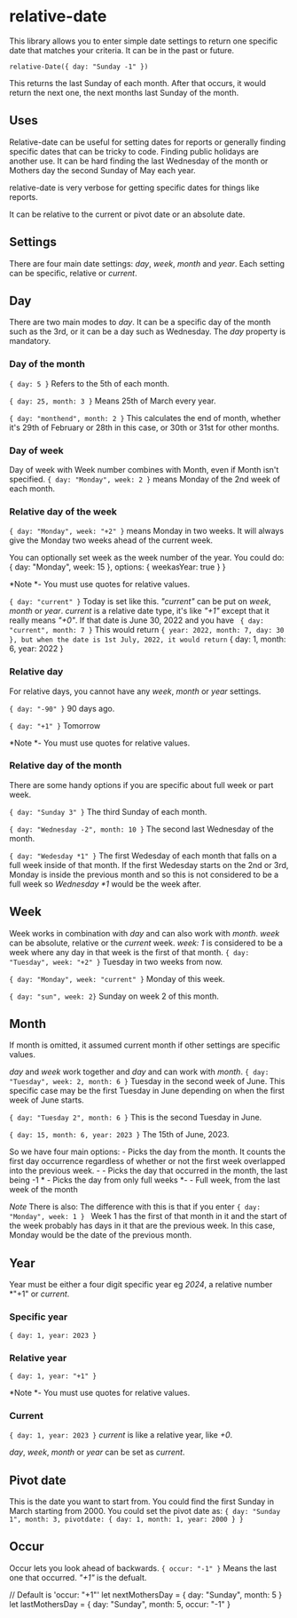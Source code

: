 # relative-date

This library allows you to enter simple date settings to return one specific date that matches your criteria. It can be in the past or future.

``
relative-Date({ day: "Sunday -1" })
``

This returns the last Sunday of each month. After that occurs, it would return the next one, the next months last Sunday of the month.

## Uses
Relative-date can be useful for setting dates for reports or generally finding specific dates that can be tricky to code. Finding public holidays are another use. It can be hard finding the last Wednesday of the month or Mothers day the second Sunday of May each year.

relative-date is very verbose for getting specific dates for things like reports.

It can be relative to the current or pivot date or an absolute date.

## Settings
There are four main date settings: *day*, *week*, *month* and *year*.
Each setting can be specific, relative or *current*.

## Day
There are two main modes to *day*. It can be a specific day of the month such as the 3rd, or it can be a day such as Wednesday.
The *day* property is mandatory.

### Day of the month
``
{ day: 5 }
``
Refers to the 5th of each month.

``{ day: 25, month: 3 }``
Means 25th of March every year.

``
{ day: "monthend", month: 2 }
``
This calculates the end of month, whether it's 29th of February or 28th in this case, or 30th or 31st for other months.




### Day of week
Day of week with Week number combines with Month, even if Month isn't specified.
``
{ day: "Monday", week: 2 }
``
means Monday of the 2nd week of each month.

### Relative day of the week
``
{ day: "Monday", week: "+2" }
``
means Monday in two weeks. It will always give the Monday two weeks ahead of the current week.

You can optionally set week as the week number of the year. You could do:
{ day: "Monday", week: 15 }, options: { weekasYear: true } }

*Note *- You must use quotes for relative values.

``
{ day: "current" }
``
Today is set like this.
*"current"* can be put on *week*, *month* or *year*. *current* is a relative date type, it's like *"+1"* except that it really means *"+0"*.
If that date is June 30, 2022 and you have `` { day: "current", month: 7 }`` This would return `` { year: 2022, month: 7, day: 30 }, but when the date is 1st July, 2022, it would return `` { day: 1, month: 6, year: 2022 }


### Relative day
For relative days, you cannot have any *week*, *month* or *year* settings.

``
{ day: "-90" }
``
90 days ago.

``
{ day: "+1" }
``
Tomorrow

*Note *- You must use quotes for relative values.

### Relative day of the month
There are some handy options if you are specific about full week or part week.

``
{ day: "Sunday 3" }
``
The third Sunday of each month.

``
{ day: "Wednesday -2", month: 10 }
``
The second last Wednesday of the month.

``
{ day: "Wedesday *1" }
``
The first Wedesday of each month that falls on a full week inside of that month. If the first Wedesday starts on the 2nd or 3rd, Monday is inside the previous month and so this is not considered to be a full week so _Wednesday *1_ would be the week after.

## Week
Week works in combination with *day* and can also work with *month*. *week* can be absolute, relative or the *current* week.
*week: 1* is considered to be a week where any day in that week is the first of that month.
``{ day: "Tuesday", week: "+2" }``
Tuesday in two weeks from now.

``{ day: "Monday", week: "current" }``
Monday of this week.

``
{ day: "sun", week: 2}
``
Sunday on week 2 of this month.




## Month
If month is omitted, it assumed current month if other settings are specific values.

*day* and *week* work together and *day* and can work with *month*.
``{ day: "Tuesday", week: 2, month: 6 }``
Tuesday in the second week of June. This specific case may be the first Tuesday in June depending on when the first week of June starts.

``{ day: "Tuesday 2", month: 6 }``
This is the second Tuesday in June.

``{ day: 15, month: 6, year: 2023 }``
The 15th of June, 2023.

So we have four main options:
<dayname> <occurrence number> - Picks the day from the month. It counts the first day occurrence regardless of whether or not the first week overlapped into the previous week.
<dayname> -<occurrence number> - Picks the day that occurred in the month, the last being -1
<dayname> *<occurrence number> - Picks the day from only full weeks
<dayname> *-<occurrence number> - Full week, from the last week of the month

*Note*
There is also:
<dayname> <week>
The difference with this is that if you enter
``{ day: "Monday", week: 1 }
``
Week 1 has the first of that month in it and the start of the week probably has days in it that are the previous week. In this case, Monday would be the date of the previous month.

## Year
Year must be either a four digit specific year eg *2024*, a relative number *"+1" or *current*.

### Specific year
``
{ day: 1, year: 2023 }
``

### Relative year
``
{ day: 1, year: "+1" }
``

*Note *- You must use quotes for relative values.

### Current
``
{ day: 1, year: 2023 }
``
*current* is like a relative year, like *+0*.


*day*, *week*, *month* or *year* can be set as *current*.



## Pivot date
This is the date you want to start from. You could find the first Sunday in March starting from 2000.
You could set the pivot date as:
``
{ day: "Sunday 1", month: 3, pivotdate: { day: 1, month: 1, year: 2000 } }
``




## Occur
Occur lets you look ahead of backwards.
``
{ occur: "-1" }
``
Means the last one that occurred.
*"+1"* is the defualt.

// Default is 'occur: "+1"'
let nextMothersDay = { day: "Sunday", month: 5 }
let lastMothersDay = { day: "Sunday", month: 5, occur: "-1" }







